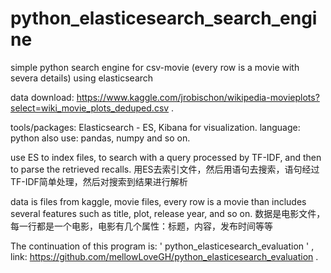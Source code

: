 # python_elasticesearch_search_engine
simple python search engine for csv-movie (every row is a movie with severa details) using elasticsearch

data download: https://www.kaggle.com/jrobischon/wikipedia-movieplots?select=wiki_movie_plots_deduped.csv .

tools/packages: Elasticsearch - ES, Kibana for visualization.
language: python
also use: pandas, numpy and so on.

use ES to index files, to search with a query processed by TF-IDF, and then to parse the retrieved recalls.
用ES去索引文件，然后用语句去搜索，语句经过TF-IDF简单处理，然后对搜索到结果进行解析

data is files from kaggle, movie files, every row is a movie than includes several features such as title, plot, release year, and so on.
数据是电影文件，每一行都是一个电影，电影有几个属性：标题，内容，发布时间等等


The continuation of this program is: ' python_elasticesearch_evaluation ' , link: https://github.com/mellowLoveGH/python_elasticesearch_evaluation .
